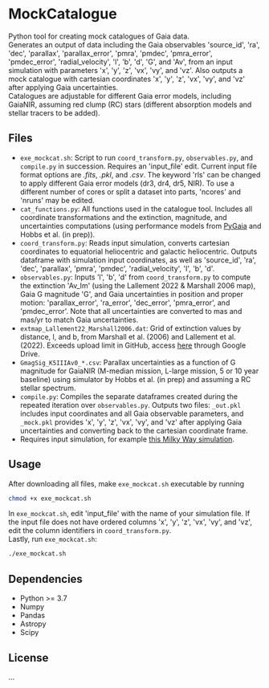 # MockCatalogue
Python tool for creating mock catalogues of Gaia data.\
Generates an output of data including the Gaia observables 'source_id', 'ra', 'dec', 'parallax', 'parallax_error', 'pmra', 'pmdec', 'pmra_error', 'pmdec_error', 'radial_velocity', 'l', 'b', 'd', 'G', and 'Av', from an input simulation with parameters 'x', 'y', 'z', 'vx', 'vy', and 'vz'. Also outputs a mock catalogue with cartesian coordinates 'x', 'y', 'z', 'vx', 'vy', and 'vz' after applying Gaia uncertainties.  
Catalogues are adjustable for different Gaia error models, including GaiaNIR, assuming red clump (RC) stars (different absorption models and stellar tracers to be added).

## Files
- `exe_mockcat.sh`: Script to run `coord_transform.py`, `observables.py`, and `compile.py` in succession. Requires an 'input_file' edit. Current input file format options are *.fits*, *.pkl*, and *.csv*. The keyword 'rls' can be changed to apply different Gaia error models (dr3, dr4, dr5, NIR). To use a different number of cores or split a dataset into parts, 'ncores' and 'nruns' may be edited. 
- `cat_functions.py`: All functions used in the catalogue tool. Includes all coordinate transformations and the extinction, magnitude, and uncertainties computations (using performance models from [PyGaia](https://github.com/agabrown/PyGaia) and Hobbs et al. (in prep)).
- `coord_transform.py`: Reads input simulation, converts cartesian coordinates to equatorial heliocentric and galactic heliocentric. Outputs dataframe with simulation input coordinates, as well as 'source_id', 'ra', 'dec', 'parallax', 'pmra', 'pmdec', 'radial_velocity', 'l', 'b', 'd'.
- `observables.py`: Inputs 'l', 'b', 'd' from `coord_transform.py` to compute the extinction 'Av_lm' (using the Lallement 2022 & Marshall 2006 map), Gaia G magnitude 'G', and Gaia uncertainties in position and proper motion: 'parallax_error', 'ra_error', 'dec_error', 'pmra_error', and 'pmdec_error'. Note that all uncertainties are converted to mas and mas/yr to match Gaia uncertainties.
- `extmap_Lallement22_Marshall2006.dat`: Grid of extinction values by distance, l, and b, from Marshall et al. (2006) and  Lallement et al. (2022). Exceeds upload limit in GitHub, access [here](https://drive.google.com/file/d/17iK-KLArShT6dU-B81VFPNgdRq2UQ8gM/view?usp=share_link) through Google Drive.
- `GmagSig_K5IIIAv0_*.csv`: Parallax uncertainties as a function of G magnitude for GaiaNIR (M-median mission, L-large mission, 5 or 10 year baseline) using simulator by Hobbs et al. (in prep) and assuming a RC stellar spectrum. 
- `compile.py`: Compiles the separate dataframes created during the repeated iteration over `observables.py`. Outputs two files: `_out.pkl` includes input coordinates and all Gaia observable parameters, and `_mock.pkl` provides 'x', 'y', 'z', 'vx', 'vy', and 'vz' after applying Gaia uncertainties and converting back to the cartesian coordinate frame.
- Requires input simulation, for example [this Milky Way simulation](https://drive.google.com/file/d/1aRysr_2sHH2sOgYvQcIqF5UIKf26Qyok/view?usp=share_link).

## Usage
After downloading all files, make `exe_mockcat.sh` executable by running
```bash
chmod +x exe_mockcat.sh
```
In `exe_mockcat.sh`, edit 'input_file' with the name of your simulation file. If the input file does not have ordered columns 'x', 'y', 'z', 'vx', 'vy', and 'vz', edit the column identifiers in `coord_transform.py`.\
Lastly, run `exe_mockcat.sh`:
```bash
./exe_mockcat.sh
```

## Dependencies
- Python >= 3.7
- Numpy
- Pandas
- Astropy
- Scipy

## License
...
